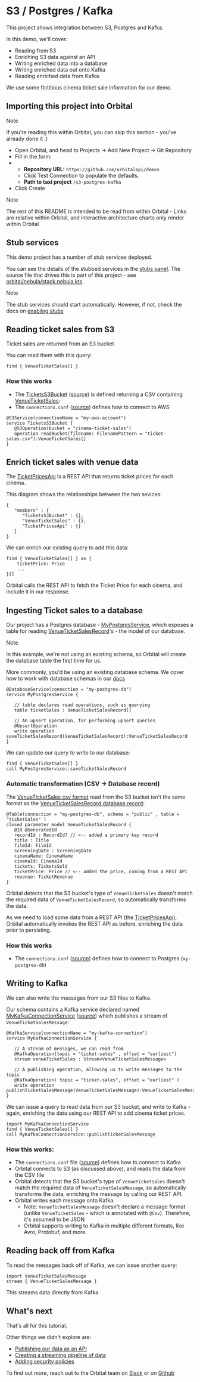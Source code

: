 # S3 / Postgres / Kafka
This project shows integration between S3, Postgres and Kafka.

In this demo, we'll cover:

 * Reading from S3
 * Enriching S3 data against an API
 * Writing enriched data into a database
 * Writing enriched data out onto Kafka
 * Reading enriched data from Kafka

We use some fictitious cinema ticket sale information for our demo.

## Importing this project into Orbital

> [!NOTE]
> If you're reading this within Orbital, you can skip this section - you've already done it :)
 * Open Orbital, and head to Projects -> Add New Project -> Git Repository
 * Fill in the form:
 * * **Repository URL:** `https://github.com/orbitalapi/demos`
   * Click Test Connection to populate the defaults.
   * **Path to taxi project** `/s3-postgres-kafka`
* Click Create

> [!NOTE]
> The rest of this README is intended to be read from within Orbital - Links are relative within Orbital, and interactive architecture charts only render within Orbital

## Stub services
This demo project has a number of stub services deployed.

You can see the details of the stubbed services in the [stubs panel](/stubs). The source file that drives this is 
part of this project - see [orbital/nebula/stack.nebula.kts](/projects/com.petflix:s3-postgres-kafka:0.1.0/source?selectedFile=orbital%2Fnebula%2Fstack.nebula.kts).

> [!NOTE]
> The stub services should start automatically. However, if not, check the docs on [enabling stubs](https://orbitalhq.com/docs/testing/stubbing-services#enabling-stubs)

## Reading ticket sales from S3
Ticket sales are returned from an S3 bucket

You can read them with this query:

```taxiql
find { VenueTicketSales[] }
```

### How this works
 * The [TicketsS3Bucket](/services/TicketsS3Bucket) ([source](/projects/com.petflix:s3-postgres-kafka:0.1.0/source?selectedFile=ticketSales.s3.taxi)) is defined returning a CSV containing [VenueTicketSales](/catalog/VenueTicketSales):
 * The `connections.conf` ([source](/projects/com.petflix:s3-postgres-kafka:0.1.0/source?selectedFile=orbital%2Fconfig%2Fconnections.conf)) defines how to connect to AWS

```taxi
@S3Service(connectionName = "my-aws-account")
service TicketsS3Bucket {
   @S3Operation(bucket = "cinema-ticket-sales")
   operation readBucket(filename: FilenamePattern = "ticket-sales.csv"):VenueTicketSales[]
}
```

## Enrich ticket sales with venue data
The [TicketPricesApi](/services/TicketPricesApi) is a REST API that returns ticket prices for each cinema.

This diagram shows the relationships between the two sevices:

```components
{
   "members" : {
      "TicketsS3Bucket" : {},
      "VenueTicketSales" : {},
      "TicketPricesApi" : {}
   }
}
```

We can enrich our existing query to add this data:

```taxiql
find { VenueTicketSales[] } as {
    ticketPrice: Price
    ...
}[]
```

Orbital calls the REST API to fetch the Ticket Price for each cinema, and include it in our response.

## Ingesting Ticket sales to a database
Our project has a Postgres database - [MyPostgresService](/services/MyPostgresService), which exposes a table for
reading [VenueTicketSalesRecord](/catalog/VenueTicketSalesRecord)'s - the model of our database.

> [!NOTE]
> In this example, we're not using an existing schema, so Orbital will create the database table
> the first time for us. 
> 
> More commonly, you'd be using an existing database schema. We cover how to work with
> database schemas in our [docs](https://orbitalhq.com/docs/describing-data-sources/databases#describing-tables-in-taxi)


```taxi
@DatabaseService(connection = "my-postgres-db")
service MyPostgresService {

   // table declares read operations, such as querying
   table ticketSales : VenueTicketSalesRecord[]
   
   // An upsert operation, for performing upsert queries
   @UpsertOperation
   write operation saveTicketSalesRecord(VenueTicketSalesRecord):VenueTicketSalesRecord
}
```

We can update our query to write to our database:

```taxiql
find { VenueTicketSales[] }
call MyPostgresService::saveTicketSalesRecord
```

### Automatic transformation (CSV -> Database record)
The [VenueTicketSales csv format](/catalog/VenueTicketSales) read from the S3 bucket isn't the same format
as the [VenueTicketSalesRecord database record](/catalog/VenueTicketSalesRecord):

```taxi
@Table(connection = "my-postgres-db", schema = "public" , table = "ticketSales" )
closed parameter model VenueTicketSalesRecord {
   @Id @GeneratedId
   recordId : RecordId? // <-- added a primary key record
   title : Title
   filmId: FilmId
   screeningDate : ScreeningDate
   cinemaName: CinemaName
   cinemaId: CinemaId
   tickets: TicketsSold
   ticketPrice: Price // <-- added the price, coming from a REST API
   revenue: TicketRevenue 
}
```

Orbital detects that the S3 bucket's type of `VenueTicketSales` doesn't match the required data of `VenueTicketSalesRecord`, 
so automatically transforms the data.

As we need to load some data from a REST API (the [TicketPricesApi](/services/TicketPricesApi)), Orbital automatically invokes
the REST API as before, enriching the data prior to persisting.

### How this works

* The `connections.conf` ([source](/projects/com.petflix:s3-postgres-kafka:0.1.0/source?selectedFile=orbital%2Fconfig%2Fconnections.conf)) defines how to connect to Postgres (`my-postgres-db`)


## Writing to Kafka
We can also write the messages from our S3 files to Kafka.

Our schema contains a Kafka service declared named [MyKafkaConnectionService](/services/MyKafkaConnectionService) ([source](/projects/com.petflix:s3-postgres-kafka:0.1.0/source?selectedFile=ticketSales.kafka.taxi))
which publishes a stream of `VenueTicketSalesMessage`:

```taxi
@KafkaService(connectionName = "my-kafka-connection")
service MyKafkaConnectionService {

   // A stream of messages, we can read from
   @KafkaOperation(topic = "ticket-sales" , offset = "earliest")
   stream venueTicketSales : Stream<VenueTicketSalesMessage>

   // A publishing operation, allowing us to write messages to the topic
   @KafkaOperation( topic = "ticket-sales", offset = "earliest" )
   write operation publishTicketSalesMessage(VenueTicketSalesMessage):VenueTicketSalesMessage
}
```

We can issue a query to read data from our S3 bucket, and write to Kafka - again, enriching the data using our REST API
to add cinema ticket prices.

```taxiql
import MyKafkaConnectionService
find { VenueTicketSales[] } 
call MyKafkaConnectionService::publishTicketSalesMessage
```

### How this works:
 * The `connections.conf` file ([source](/projects/com.petflix:s3-postgres-kafka:0.1.0/source?selectedFile=orbital%2Fconfig%2Fconnections.conf)) defines how to connect to Kafka
 * Orbital connects to S3 (as discussed above), and reads the data from the CSV file
 * Orbital detects that the S3 bucket's type of `VenueTicketSales` doesn't match the required data of `VenueTicketSalesMessage`, so automatically transforms the data, enriching the message by calling our REST API.
 * Orbital writes each message onto Kafka.
   * Note:  `VenueTicketSalesMessage` doesn't declare a message format (unlike `VenueTicketSales` - which is annotated with `@Csv`). Therefore, it's assumed to be JSON
   * Orbital supports writing to Kafka in multiple different formats, like Avro, Protobuf, and more. 

## Reading back off from Kafka
To read the messages back off of Kafka, we can issue another query:

```taxiql
import VenueTicketSalesMessage
stream { VenueTicketSalesMessage }
```

This streams data directly from Kafka.

## What's next
That's all for this tutorial.

Other things we didn't explore are:
 * [Publishing our data as an API](https://orbitalhq.com/docs/querying/queries-as-endpoints)
 * [Creating a streaming pipeline of data](https://orbitalhq.com/docs/querying/streaming-data)
 * [Adding security policies](https://orbitalhq.com/docs/data-policies/data-policies)

To find out more, reach out to the Orbital team on [Slack](https://join.slack.com/t/orbitalapi/shared_invite/zt-697laanr-DHGXXak5slqsY9DqwrkzHg) or on [Github](https://github.com/orbitalapi/orbital)
